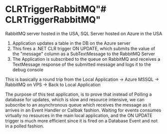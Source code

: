 # CLRTriggerRabbitMQ"# CLRTriggerRabbitMQ" 


RabbitMQ server hosted in the USA, SQL Server hosted on Azure in the USA

1) Application updates a table in the DB on the Azure server
2) This fires a .NET CLR trigger ON UPDATE, which submits the value of the "message" column as a SubTextMessage to the RabbitMQ Server
3) The Application is subscribed to the queue on RabbitMQ and receives a TextMessage response of the submitted message and logs it to the debug console

This is basically a round trip from the Local Application -> Azure MSSQL -> RabbitMQ on VPS -> Back to Local Application

The purpose of this test application, is to prove that instead of Polling a database for updates, which is slow and resource intensive, we can subscribe to an asynchronous queue which receives the message as it arrives in an Event Handler or Callbak fashion.  Waiting for events consumes virtually no resources in the main local application, and the ON UPDATE trigger is much more efficient since it is fired on a Database Event and not in a polled fashion.

